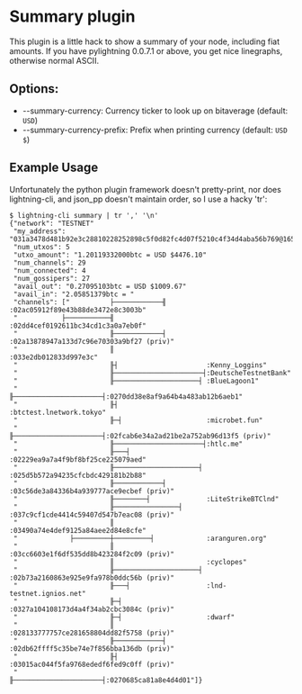 # Summary plugin

This plugin is a little hack to show a summary of your node, including
fiat amounts.  If you have pylightning 0.0.7.1 or above, you get nice linegraphs,
otherwise normal ASCII.

## Options:

* --summary-currency: Currency ticker to look up on bitaverage (default: `USD`)
* --summary-currency-prefix: Prefix when printing currency (default: `USD $`)

## Example Usage

Unfortunately the python plugin framework doesn't pretty-print, nor does
lightning-cli, and json_pp doesn't maintain order, so I use a hacky 'tr':

```
$ lightning-cli summary | tr ',' '\n'
{"network": "TESTNET"
 "my_address": "031a3478d481b92e3c28810228252898c5f0d82fc4d07f5210c4f34d4aba56b769@165.227.30.200"
 "num_utxos": 5
 "utxo_amount": "1.20119332000btc = USD $4476.10"
 "num_channels": 29
 "num_connected": 4
 "num_gossipers": 27
 "avail_out": "0.27095103btc = USD $1009.67"
 "avail_in": "2.05851379btc = "
 "channels": ["          ├────────────╢                       :02ac05912f89e43b88de3472e8c3003b"
 "           ├───────────╢                       :02dd4cef0192611bc34cd1c3a0a7eb0f"
 "                       ╟────────────┤          :02a13878947a133d7c96e70303a9bf27 (priv)"
 "                       ║                       :033e2db012833d997e3c"
 "                       ╟┤                      :Kenny_Loggins"
 "                       ╟──────────────────────┤:DeutscheTestnetBank"
 "                       ╟─────────────────────┤ :BlueLagoon1"
 "                       ╟──────────────────────┤:0270dd38e8af9a64b4a483ab12b6aeb1"
 "                       ╟┤                      :btctest.lnetwork.tokyo"
 "                       ╟─┤                     :microbet.fun"
 "                       ╟──────────────────────┤:02fcab6e34a2ad21be2a752ab96d13f5 (priv)"
 "                       ╟──────────────────────┤:htlc.me"
 "                       ╟───┤                   :02229ea9a7a4f9bf8bf25ce225079aed"
 "                       ╟─────────────────────┤ :025d5b572a94235cfcbdc429181b2b88"
 "                       ╟────────────┤          :03c56de3a84336b4a939777ace9ecbef (priv)"
 "                       ╟────────┤              :LiteStrikeBTClnd"
 "                       ╟────────────────┤      :037c9cf1cde4414c59407d547b7eac08 (priv)"
 "                       ║                       :03490a74e4def9125a84aee2d84e8cfe"
 "             ├─────────┼─────────┤             :aranguren.org"
 "                       ║                       :03cc6603e1f6df535dd8b423284f2c09 (priv)"
 "                       ║                       :cyclopes"
 "                       ╟─────────────────────┤ :02b73a2160863e925e9fa978b0ddc56b (priv)"
 "                       ╟───┤                   :lnd-testnet.ignios.net"
 "                       ╟─┤                     :0327a104108173d4a4f34ab2cbc3084c (priv)"
 "                       ╟─┤                     :dwarf"
 "                       ║                       :028133777757ce281658804dd82f5758 (priv)"
 "                       ╟────────────┤          :02db62ffff5c35be74e7f856bba136db (priv)"
 "                       ╟┤                      :03015ac044f5fa9768ededf6fed9c0ff (priv)"
 "                       ╟──────────────────────┤:0270685ca81a8e4d4d01"]}
